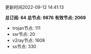 更新时间2022-09-12 14:41:13

**总订阅: 64**
**总节点: 9876**
**有效节点: 2069**
- trojan节点: 111
- ssr节点: 20
- v2ray节点: 1608
- ss节点: 330
